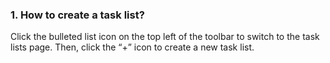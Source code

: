 ### 1. How to create a task list?
Click the bulleted list icon on the top left of the toolbar to switch to the task lists page. Then, click the “+” icon to create a new task list.
